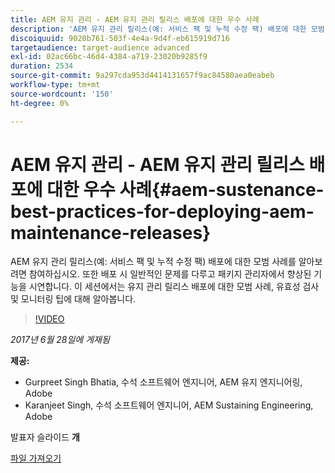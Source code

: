 ```yaml
---
title: AEM 유지 관리 - AEM 유지 관리 릴리스 배포에 대한 우수 사례
description: 'AEM 유지 관리 릴리스(예: 서비스 팩 및 누적 수정 팩) 배포에 대한 모범 사례를 알아보려면 참여하십시오. 또한 배포 시 일반적인 문제를 다루고 패키지 관리자에서 향상된 기능을 시연합니다. 이 세션에서는 유지 관리 릴리스 배포에 대한 모범 사례, 유효성 검사 및 모니터링 팁에 대해 알아봅니다.'
discoiquuid: 9020b761-503f-4e4a-9d4f-eb615919d716
targetaudience: target-audience advanced
exl-id: 02ac66bc-46d4-4384-a719-23020b9285f9
duration: 2534
source-git-commit: 9a297cda953d4414131657f9ac84580aea0eabeb
workflow-type: tm+mt
source-wordcount: '150'
ht-degree: 0%

---
```


# AEM 유지 관리 - AEM 유지 관리 릴리스 배포에 대한 우수 사례{#aem-sustenance-best-practices-for-deploying-aem-maintenance-releases}

AEM 유지 관리 릴리스(예: 서비스 팩 및 누적 수정 팩) 배포에 대한 모범 사례를 알아보려면 참여하십시오. 또한 배포 시 일반적인 문제를 다루고 패키지 관리자에서 향상된 기능을 시연합니다. 이 세션에서는 유지 관리 릴리스 배포에 대한 모범 사례, 유효성 검사 및 모니터링 팁에 대해 알아봅니다.

>[!VIDEO](https://video.tv.adobe.com/v/18982/?quality=9)

*2017년 6월 28일에 게재됨*

**제공:**

* Gurpreet Singh Bhatia, 수석 소프트웨어 엔지니어, AEM 유지 엔지니어링, Adobe
* Karanjeet Singh, 수석 소프트웨어 엔지니어, AEM Sustaining Engineering, Adobe

발표자 슬라이드 **개**

[파일 가져오기](assets/aem-sustenance-best-practices-gems.pdf)
<!--
[Get back to the Overview](https://helpx.adobe.com/kr/experience-manager/kt/eseminars/gems/aem-index.html)
-->

